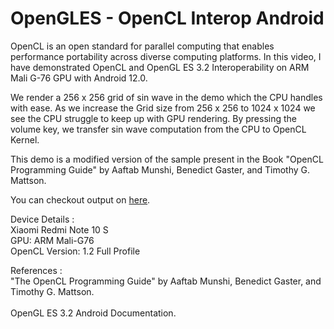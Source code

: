 # OpenGLES - OpenCL Interop Android

OpenCL is an open standard for parallel computing that enables performance portability across diverse computing platforms. In this video, I have demonstrated OpenCL and OpenGL ES 3.2 Interoperability on ARM Mali G-76 GPU with Android 12.0.<br/>

We render a 256 x 256 grid of sin wave in the demo which the CPU handles with ease. As we increase the Grid size from 256 x 256 to 1024 x 1024 we see the CPU struggle to keep up with GPU rendering. By pressing the volume key, we transfer sin wave computation from the CPU to OpenCL Kernel.<br/>

This demo is a modified version of the sample present in the Book "OpenCL Programming Guide" by Aaftab Munshi, Benedict Gaster, and Timothy G. Mattson.<br/>

You can checkout output on <a href="http://www.youtube.com/watch?feature=player_embedded&v=yMSPsTc8GMI
" target="_blank">here</a>.

Device Details :<br/>
Xiaomi Redmi Note 10 S<br/>
GPU: ARM Mali-G76<br/>
OpenCL Version: 1.2 Full Profile<br/>

References : <br/>
"The OpenCL Programming Guide" by Aaftab Munshi, Benedict Gaster, and Timothy G. Mattson.<br/>
<br/>
OpenGL ES 3.2 Android Documentation.